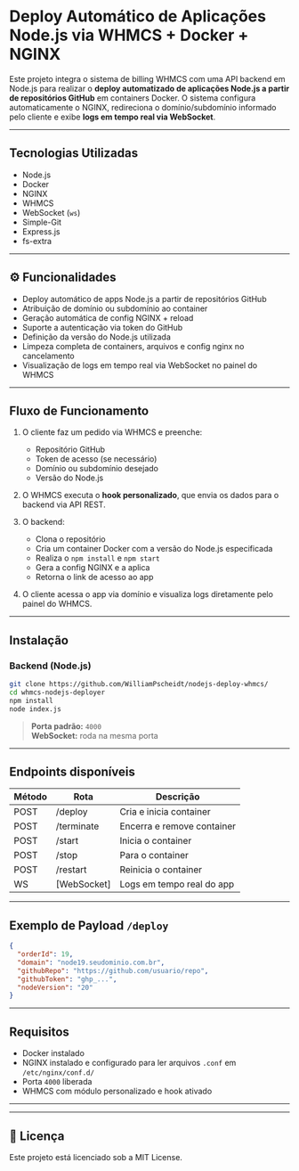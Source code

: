 
# Deploy Automático de Aplicações Node.js via WHMCS + Docker + NGINX

Este projeto integra o sistema de billing WHMCS com uma API backend em Node.js para realizar o **deploy automatizado de aplicações Node.js a partir de repositórios GitHub** em containers Docker. O sistema configura automaticamente o NGINX, redireciona o domínio/subdomínio informado pelo cliente e exibe **logs em tempo real via WebSocket**.

---

## Tecnologias Utilizadas

- Node.js
- Docker
- NGINX
- WHMCS
- WebSocket (`ws`)
- Simple-Git
- Express.js
- fs-extra

---

## ⚙️ Funcionalidades

- Deploy automático de apps Node.js a partir de repositórios GitHub
- Atribuição de domínio ou subdomínio ao container
- Geração automática de config NGINX + reload
- Suporte a autenticação via token do GitHub
- Definição da versão do Node.js utilizada
- Limpeza completa de containers, arquivos e config nginx no cancelamento
- Visualização de logs em tempo real via WebSocket no painel do WHMCS

---

## Fluxo de Funcionamento

1. O cliente faz um pedido via WHMCS e preenche:
   - Repositório GitHub
   - Token de acesso (se necessário)
   - Domínio ou subdomínio desejado
   - Versão do Node.js

2. O WHMCS executa o **hook personalizado**, que envia os dados para o backend via API REST.

3. O backend:
   - Clona o repositório
   - Cria um container Docker com a versão do Node.js especificada
   - Realiza o `npm install` e `npm start`
   - Gera a config NGINX e a aplica
   - Retorna o link de acesso ao app

4. O cliente acessa o app via domínio e visualiza logs diretamente pelo painel do WHMCS.

---

## Instalação

### Backend (Node.js)

```bash
git clone https://github.com/WilliamPscheidt/nodejs-deploy-whmcs/
cd whmcs-nodejs-deployer
npm install
node index.js
```

> **Porta padrão:** `4000`  
> **WebSocket:** roda na mesma porta

--- 

## Endpoints disponíveis

| Método | Rota        | Descrição                     |
|--------|-------------|-------------------------------|
| POST   | /deploy     | Cria e inicia container       |
| POST   | /terminate  | Encerra e remove container    |
| POST   | /start      | Inicia o container            |
| POST   | /stop       | Para o container              |
| POST   | /restart    | Reinicia o container          |
| WS     | [WebSocket] | Logs em tempo real do app     |

---

## Exemplo de Payload `/deploy`

```json
{
  "orderId": 19,
  "domain": "node19.seudominio.com.br",
  "githubRepo": "https://github.com/usuario/repo",
  "githubToken": "ghp_...",
  "nodeVersion": "20"
}
```

---

## Requisitos

- Docker instalado
- NGINX instalado e configurado para ler arquivos `.conf` em `/etc/nginx/conf.d/`
- Porta `4000` liberada
- WHMCS com módulo personalizado e hook ativado

---


---

## 📝 Licença

Este projeto está licenciado sob a MIT License.
